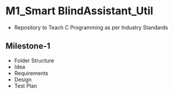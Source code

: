 # M1_Smart BlindAssistant_Util

 * Repository to Teach C Programming as per Industry Standards
 
## Milestone-1

  * Folder Structure
  * Idea
  * Requirements
  * Design
  * Test Plan
